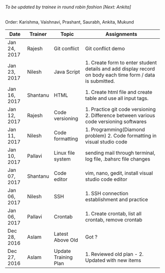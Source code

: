 ###### To be updated by trainee in round robin fashion [Next: Ankita]
Order: Karishma, Vaishnavi, Prashant, Saurabh, Ankita,  Mukund

Date | Trainer | Topic | Assignments
------------ | ----------|---|----------------------------
Jan 24, 2017 | Rajesh | Git conflict | Git conflict demo
Jan 23, 2017 | Nilesh | Java Script  |  1. Create form to enter student details and add display record on body each time form / data is submitted.
Jan 16, 2017 | Shantanu | HTML | 1. Create html file and create table and use all input tags.
Jan 12, 2017 | Rajesh | Code versioning | 1. Practice git code versioning 2. Difference between various code versioning softwares
Jan 11, 2017 | Nilesh | Code formatting | 1. Programming(Diamond problem) 2. Code formatting in visual studio code
Jan 10, 2017 | Pallavi | Linux file system | sending mail through terminal, log file, .bahsrc file changes
Jan 07, 2017 | Shantanu | Code editor | vim, nano, gedit, install visual studio code editor
Jan 06, 2017 | Nilesh | SSH | 1. SSH connection establishment and practice
Jan 06, 2017 | Pallavi | Crontab | 1. Create crontab, list all crontab, remove crontab
Dec 28, 2016 | Aslam | Latest Above Old | Got ?
Dec 27, 2016 | Aslam | Update Training Plan | 1. Reviewed old plan - 2. Updated with new items
